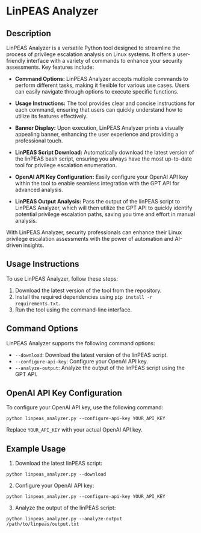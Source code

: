 # LinPEAS Analyzer

## Description

LinPEAS Analyzer is a versatile Python tool designed to streamline the process of privilege escalation analysis on Linux systems. It offers a user-friendly interface with a variety of commands to enhance your security assessments. Key features include:

- **Command Options:** LinPEAS Analyzer accepts multiple commands to perform different tasks, making it flexible for various use cases. Users can easily navigate through options to execute specific functions.

- **Usage Instructions:** The tool provides clear and concise instructions for each command, ensuring that users can quickly understand how to utilize its features effectively.

- **Banner Display:** Upon execution, LinPEAS Analyzer prints a visually appealing banner, enhancing the user experience and providing a professional touch.

- **LinPEAS Script Download:** Automatically download the latest version of the linPEAS bash script, ensuring you always have the most up-to-date tool for privilege escalation enumeration.

- **OpenAI API Key Configuration:** Easily configure your OpenAI API key within the tool to enable seamless integration with the GPT API for advanced analysis.

- **LinPEAS Output Analysis:** Pass the output of the linPEAS script to LinPEAS Analyzer, which will then utilize the GPT API to quickly identify potential privilege escalation paths, saving you time and effort in manual analysis.

With LinPEAS Analyzer, security professionals can enhance their Linux privilege escalation assessments with the power of automation and AI-driven insights.

## Usage Instructions

To use LinPEAS Analyzer, follow these steps:

1. Download the latest version of the tool from the repository.
2. Install the required dependencies using `pip install -r requirements.txt`.
3. Run the tool using the command-line interface.

## Command Options

LinPEAS Analyzer supports the following command options:

- `--download`: Download the latest version of the linPEAS script.
- `--configure-api-key`: Configure your OpenAI API key.
- `--analyze-output`: Analyze the output of the linPEAS script using the GPT API.

## OpenAI API Key Configuration

To configure your OpenAI API key, use the following command:

```
python linpeas_analyzer.py --configure-api-key YOUR_API_KEY
```

Replace `YOUR_API_KEY` with your actual OpenAI API key.

## Example Usage

1. Download the latest linPEAS script:

```
python linpeas_analyzer.py --download
```

2. Configure your OpenAI API key:

```
python linpeas_analyzer.py --configure-api-key YOUR_API_KEY
```

3. Analyze the output of the linPEAS script:

```
python linpeas_analyzer.py --analyze-output /path/to/linpeas/output.txt
```
